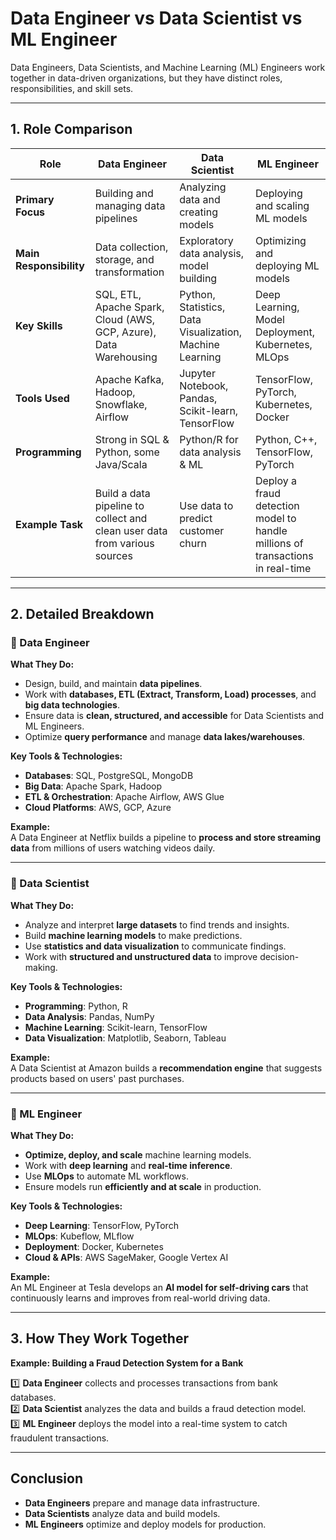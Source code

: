 # **Data Engineer vs Data Scientist vs ML Engineer**  

Data Engineers, Data Scientists, and Machine Learning (ML) Engineers work together in data-driven organizations, but they have distinct roles, responsibilities, and skill sets.  

---

## **1. Role Comparison**  

| **Role** | **Data Engineer** | **Data Scientist** | **ML Engineer** |
|----------|------------------|-------------------|----------------|
| **Primary Focus** | Building and managing data pipelines | Analyzing data and creating models | Deploying and scaling ML models |
| **Main Responsibility** | Data collection, storage, and transformation | Exploratory data analysis, model building | Optimizing and deploying ML models |
| **Key Skills** | SQL, ETL, Apache Spark, Cloud (AWS, GCP, Azure), Data Warehousing | Python, Statistics, Data Visualization, Machine Learning | Deep Learning, Model Deployment, Kubernetes, MLOps |
| **Tools Used** | Apache Kafka, Hadoop, Snowflake, Airflow | Jupyter Notebook, Pandas, Scikit-learn, TensorFlow | TensorFlow, PyTorch, Kubernetes, Docker |
| **Programming** | Strong in SQL & Python, some Java/Scala | Python/R for data analysis & ML | Python, C++, TensorFlow, PyTorch |
| **Example Task** | Build a data pipeline to collect and clean user data from various sources | Use data to predict customer churn | Deploy a fraud detection model to handle millions of transactions in real-time |

---

## **2. Detailed Breakdown**  

### **🔹 Data Engineer**  
**What They Do:**  
- Design, build, and maintain **data pipelines**.  
- Work with **databases, ETL (Extract, Transform, Load) processes**, and **big data technologies**.  
- Ensure data is **clean, structured, and accessible** for Data Scientists and ML Engineers.  
- Optimize **query performance** and manage **data lakes/warehouses**.  

**Key Tools & Technologies:**  
- **Databases**: SQL, PostgreSQL, MongoDB  
- **Big Data**: Apache Spark, Hadoop  
- **ETL & Orchestration**: Apache Airflow, AWS Glue  
- **Cloud Platforms**: AWS, GCP, Azure  

**Example:**  
A Data Engineer at Netflix builds a pipeline to **process and store streaming data** from millions of users watching videos daily.  

---

### **🔹 Data Scientist**  
**What They Do:**  
- Analyze and interpret **large datasets** to find trends and insights.  
- Build **machine learning models** to make predictions.  
- Use **statistics and data visualization** to communicate findings.  
- Work with **structured and unstructured data** to improve decision-making.  

**Key Tools & Technologies:**  
- **Programming**: Python, R  
- **Data Analysis**: Pandas, NumPy  
- **Machine Learning**: Scikit-learn, TensorFlow  
- **Data Visualization**: Matplotlib, Seaborn, Tableau  

**Example:**  
A Data Scientist at Amazon builds a **recommendation engine** that suggests products based on users' past purchases.  

---

### **🔹 ML Engineer**  
**What They Do:**  
- **Optimize, deploy, and scale** machine learning models.  
- Work with **deep learning** and **real-time inference**.  
- Use **MLOps** to automate ML workflows.  
- Ensure models run **efficiently and at scale** in production.  

**Key Tools & Technologies:**  
- **Deep Learning**: TensorFlow, PyTorch  
- **MLOps**: Kubeflow, MLflow  
- **Deployment**: Docker, Kubernetes  
- **Cloud & APIs**: AWS SageMaker, Google Vertex AI  

**Example:**  
An ML Engineer at Tesla develops an **AI model for self-driving cars** that continuously learns and improves from real-world driving data.  

---

## **3. How They Work Together**  

**Example: Building a Fraud Detection System for a Bank**  

1️⃣ **Data Engineer** collects and processes transactions from bank databases.  
2️⃣ **Data Scientist** analyzes the data and builds a fraud detection model.  
3️⃣ **ML Engineer** deploys the model into a real-time system to catch fraudulent transactions.  

---


## **Conclusion**  
- **Data Engineers** prepare and manage data infrastructure.  
- **Data Scientists** analyze data and build models.  
- **ML Engineers** optimize and deploy models for production.  
